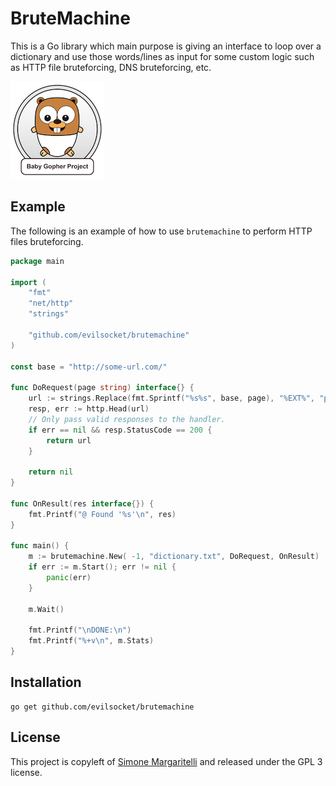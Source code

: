 # BruteMachine

This is a Go library which main purpose is giving an interface to loop over a dictionary and use those words/lines as input for some 
custom logic such as HTTP file bruteforcing, DNS bruteforcing, etc.

[![baby-gopher](https://raw.githubusercontent.com/drnic/babygopher-site/gh-pages/images/babygopher-badge.png)](http://www.babygopher.org) 

## Example

The following is an example of how to use `brutemachine` to perform HTTP files bruteforcing.

```go
package main

import (
    "fmt"
    "net/http"
    "strings"

    "github.com/evilsocket/brutemachine"
)

const base = "http://some-url.com/"

func DoRequest(page string) interface{} {
    url := strings.Replace(fmt.Sprintf("%s%s", base, page), "%EXT%", "php", -1)
    resp, err := http.Head(url)
    // Only pass valid responses to the handler.
    if err == nil && resp.StatusCode == 200 {
        return url
    }

    return nil
}

func OnResult(res interface{}) {
    fmt.Printf("@ Found '%s'\n", res)
}

func main() {
    m := brutemachine.New( -1, "dictionary.txt", DoRequest, OnResult)
    if err := m.Start(); err != nil {
        panic(err)
    }

    m.Wait()

    fmt.Printf("\nDONE:\n")
    fmt.Printf("%+v\n", m.Stats)
}
```

## Installation

    go get github.com/evilsocket/brutemachine

## License

This project is copyleft of [Simone Margaritelli](http://www.evilsocket.net/) and released under the GPL 3 license.

